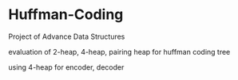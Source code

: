 # Huffman-Coding

Project of Advance Data Structures

evaluation of 2-heap, 4-heap, pairing heap for huffman coding tree

using 4-heap for encoder, decoder
